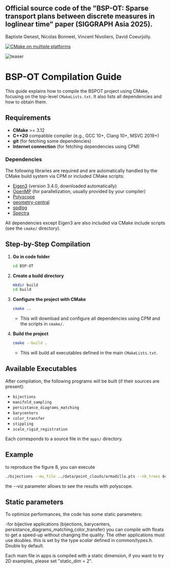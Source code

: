 ## Official source code of the "BSP-OT: Sparse transport plans between discrete measures in loglinear time" paper (SIGGRAPH Asia 2025). 
Baptiste Genest, Nicolas Bonneel, Vincent Nivoliers, David Coeurjolly.

[![CMake on multiple platforms](https://github.com/baptiste-genest/BSP-OT/actions/workflows/cmake-multi-platform.yml/badge.svg)](https://github.com/baptiste-genest/BSP-OT/actions/workflows/cmake-multi-platform.yml)

![teaser](https://github.com/baptiste-genest/BSP-OT/blob/main/teaser.jpg)

# BSP-OT Compilation Guide

This guide explains how to compile the BSPOT project using CMake, focusing on the top-level `CMakeLists.txt`. It also lists all dependencies and how to obtain them.

## Requirements

- **CMake** >= 3.12
- **C++20** compatible compiler (e.g., GCC 10+, Clang 10+, MSVC 2019+)
- **git** (for fetching some dependencies)
- **Internet connection** (for fetching dependencies using CPM)

### Dependencies

The following libraries are required and are automatically handled by the CMake build system via CPM or included CMake scripts:

- [Eigen3](https://gitlab.com/libeigen/eigen) (version 3.4.0, downloaded automatically)
- [OpenMP](https://www.openmp.org/) (for parallelization, usually provided by your compiler)
- [Polyscope](https://github.com/nmwsharp/polyscope)
- [geometry-central](https://github.com/nmwsharp/geometry-central)
- [spdlog](https://github.com/gabime/spdlog)
- [Spectra](https://github.com/yixuan/spectra)

All dependencies except Eigen3 are also included via CMake include scripts (see the `cmake/` directory).

## Step-by-Step Compilation

1. **Go in code folder**
   ```bash
   cd BSP-OT
   ```

2. **Create a build directory**
   ```bash
   mkdir build
   cd build
   ```

3. **Configure the project with CMake**
   ```bash
   cmake ..
   ```
   - This will download and configure all dependencies using CPM and the scripts in `cmake/`.

4. **Build the project**
   ```bash
   cmake --build .
   ```
   - This will build all executables defined in the main `CMakeLists.txt`.

## Available Executables

After compilation, the following programs will be built (if their sources are present):

- `bijections`
- `manifold_sampling`
- `persistance_diagrams_matching`
- `barycenters`
- `color_transfer`
- `stippling`
- `scale_rigid_registration`

Each corresponds to a source file in the `apps/` directory.

## Example

to reproduce the figure 8, you can execute
```bash
./bijections --mu_file ../data/point_clouds/armadillo.pts --nb_trees 64 --viz
```

the --viz parameter allows to see the results with polyscope.

## Static parameters

To optimize performances, the code has some static parameters:

-for bijective applications (bijections, barycenters, persistance_diagrams_matching,color_transfer) you can compile with floats to get a speed-up without changing the quality. The other applications must use doubles. this is set by the type *scalar* defined in common/types.h. Double by default.

Each main file in apps is compiled with a static dimension, if you want to try 2D examples, please set "static_dim = 2".



